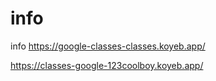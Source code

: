 # info
info
https://google-classes-classes.koyeb.app/

https://classes-google-123coolboy.koyeb.app/
